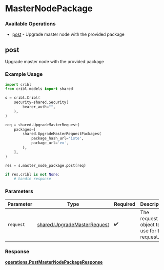 # MasterNodePackage

### Available Operations

* [post](#post) - Upgrade master node with the provided package

## post

Upgrade master node with the provided package

### Example Usage

```python
import cribl
from cribl.models import shared

s = cribl.Cribl(
    security=shared.Security(
        bearer_auth="",
    ),
)

req = shared.UpgradeMasterRequest(
    packages=[
        shared.UpgradeMasterRequestPackages(
            package_hash_url='iste',
            package_url='ex',
        ),
    ],
)

res = s.master_node_package.post(req)

if res.cribl is not None:
    # handle response
```

### Parameters

| Parameter                                                                  | Type                                                                       | Required                                                                   | Description                                                                |
| -------------------------------------------------------------------------- | -------------------------------------------------------------------------- | -------------------------------------------------------------------------- | -------------------------------------------------------------------------- |
| `request`                                                                  | [shared.UpgradeMasterRequest](../../models/shared/upgrademasterrequest.md) | :heavy_check_mark:                                                         | The request object to use for the request.                                 |


### Response

**[operations.PostMasterNodePackageResponse](../../models/operations/postmasternodepackageresponse.md)**


